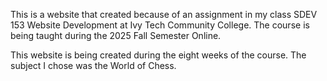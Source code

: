 This is a website that created because of an assignment in my class SDEV 153 Website Development at Ivy Tech Community College. The course is being taught during the 2025 Fall Semester Online.

This website is being created during the eight weeks of the course. The subject I chose was the World of Chess.
